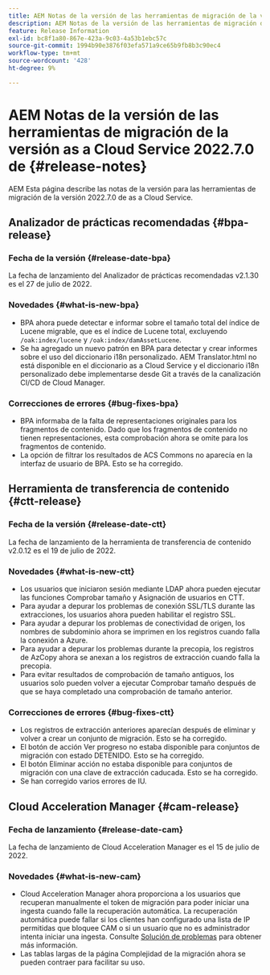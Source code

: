 ```yaml
---
title: AEM Notas de la versión de las herramientas de migración de la versión as a Cloud Service 2022.7.0 de
description: AEM Notas de la versión de las herramientas de migración de la versión as a Cloud Service 2022.7.0 de
feature: Release Information
exl-id: bc8f1a80-867e-423a-9c03-4a53b1ebc57c
source-git-commit: 1994b90e3876f03efa571a9ce65b9fb8b3c90ec4
workflow-type: tm+mt
source-wordcount: '428'
ht-degree: 9%

---
```


# AEM Notas de la versión de las herramientas de migración de la versión as a Cloud Service 2022.7.0 de {#release-notes}

AEM Esta página describe las notas de la versión para las herramientas de migración de la versión 2022.7.0 de as a Cloud Service.

## Analizador de prácticas recomendadas {#bpa-release}

### Fecha de la versión {#release-date-bpa}

La fecha de lanzamiento del Analizador de prácticas recomendadas v2.1.30 es el 27 de julio de 2022.

### Novedades {#what-is-new-bpa}

* BPA ahora puede detectar e informar sobre el tamaño total del índice de Lucene migrable, que es el índice de Lucene total, excluyendo `/oak:index/lucene` y `/oak:index/damAssetLucene`.
* Se ha agregado un nuevo patrón en BPA para detectar y crear informes sobre el uso del diccionario i18n personalizado. AEM Translator.html no está disponible en el diccionario as a Cloud Service y el diccionario i18n personalizado debe implementarse desde Git a través de la canalización CI/CD de Cloud Manager.

### Correcciones de errores {#bug-fixes-bpa}

* BPA informaba de la falta de representaciones originales para los fragmentos de contenido. Dado que los fragmentos de contenido no tienen representaciones, esta comprobación ahora se omite para los fragmentos de contenido.
* La opción de filtrar los resultados de ACS Commons no aparecía en la interfaz de usuario de BPA. Esto se ha corregido.

## Herramienta de transferencia de contenido {#ctt-release}

### Fecha de la versión {#release-date-ctt}

La fecha de lanzamiento de la herramienta de transferencia de contenido v2.0.12 es el 19 de julio de 2022.

### Novedades {#what-is-new-ctt}

* Los usuarios que iniciaron sesión mediante LDAP ahora pueden ejecutar las funciones Comprobar tamaño y Asignación de usuarios en CTT.
* Para ayudar a depurar los problemas de conexión SSL/TLS durante las extracciones, los usuarios ahora pueden habilitar el registro SSL.
* Para ayudar a depurar los problemas de conectividad de origen, los nombres de subdominio ahora se imprimen en los registros cuando falla la conexión a Azure.
* Para ayudar a depurar los problemas durante la precopia, los registros de AzCopy ahora se anexan a los registros de extracción cuando falla la precopia.
* Para evitar resultados de comprobación de tamaño antiguos, los usuarios solo pueden volver a ejecutar Comprobar tamaño después de que se haya completado una comprobación de tamaño anterior.

### Correcciones de errores {#bug-fixes-ctt}

* Los registros de extracción anteriores aparecían después de eliminar y volver a crear un conjunto de migración. Esto se ha corregido.
* El botón de acción Ver progreso no estaba disponible para conjuntos de migración con estado DETENIDO. Esto se ha corregido.
* El botón Eliminar acción no estaba disponible para conjuntos de migración con una clave de extracción caducada. Esto se ha corregido.
* Se han corregido varios errores de IU.

## Cloud Acceleration Manager {#cam-release}

### Fecha de lanzamiento {#release-date-cam}

La fecha de lanzamiento de Cloud Acceleration Manager es el 15 de julio de 2022.

### Novedades {#what-is-new-cam}

* Cloud Acceleration Manager ahora proporciona a los usuarios que recuperan manualmente el token de migración para poder iniciar una ingesta cuando falle la recuperación automática. La recuperación automática puede fallar si los clientes han configurado una lista de IP permitidas que bloquee CAM o si un usuario que no es administrador intenta iniciar una ingesta. Consulte [Solución de problemas](/help/journey-migration/content-transfer-tool/using-content-transfer-tool/ingesting-content.md#troubleshooting) para obtener más información.
* Las tablas largas de la página Complejidad de la migración ahora se pueden contraer para facilitar su uso.

